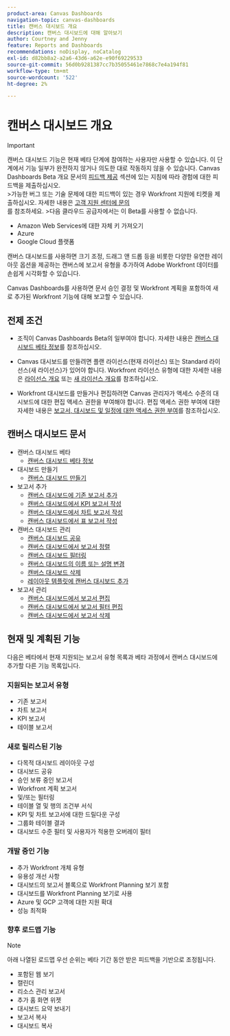 ```yaml
---
product-area: Canvas Dashboards
navigation-topic: canvas-dashboards
title: 캔버스 대시보드 개요
description: 캔버스 대시보드에 대해 알아보기
author: Courtney and Jenny
feature: Reports and Dashboards
recommendations: noDisplay, noCatalog
exl-id: d82bb8a2-a2a6-43d6-a62e-e90f69229533
source-git-commit: 56d0b9281387cc7b35055461e7868c7e4a194f81
workflow-type: tm+mt
source-wordcount: '522'
ht-degree: 2%

---
```


# 캔버스 대시보드 개요

>[!IMPORTANT]
>
>캔버스 대시보드 기능은 현재 베타 단계에 참여하는 사용자만 사용할 수 있습니다. 이 단계에서 기능 일부가 완전하지 않거나 의도한 대로 작동하지 않을 수 있습니다. Canvas Dashboards Beta 개요 문서의 [피드백 제공](/help/quicksilver/product-announcements/betas/canvas-dashboards-beta/canvas-dashboards-beta-information.md#provide-feedback) 섹션에 있는 지침에 따라 경험에 대한 피드백을 제출하십시오.<br>
>&#x200B;>가능한 버그 또는 기술 문제에 대한 피드백이 있는 경우 Workfront 지원에 티켓을 제출하십시오. 자세한 내용은 [고객 지원 센터에 문의](/help/quicksilver/workfront-basics/tips-tricks-and-troubleshooting/contact-customer-support.md)<br>를 참조하세요.
>&#x200B;>다음 클라우드 공급자에서는 이 Beta를 사용할 수 없습니다.
>
>* Amazon Web Services에 대한 자체 키 가져오기
>* Azure
>* Google Cloud 플랫폼

캔버스 대시보드를 사용하면 크기 조정, 드래그 앤 드롭 등을 비롯한 다양한 유연한 레이아웃 옵션을 제공하는 캔버스에 보고서 유형을 추가하여 Adobe Workfront 데이터를 손쉽게 시각화할 수 있습니다.

Canvas Dashboards를 사용하면 문서 승인 결정 및 Workfront 계획을 포함하여 새로 추가된 Workfront 기능에 대해 보고할 수 있습니다.


## 전제 조건

* 조직이 Canvas Dashboards Beta의 일부여야 합니다. 자세한 내용은 [캔버스 대시보드 베타 정보](/help/quicksilver/product-announcements/betas/canvas-dashboards-beta/canvas-dashboards-beta-information.md)를 참조하십시오.

* Canvas 대시보드를 만들려면 플랜 라이선스(현재 라이선스) 또는 Standard 라이선스(새 라이선스)가 있어야 합니다. Workfront 라이선스 유형에 대한 자세한 내용은 [라이선스 개요](/help/quicksilver/administration-and-setup/add-users/access-levels-and-object-permissions/wf-licenses.md) 또는 [새 라이선스 개요](/help/quicksilver/administration-and-setup/add-users/how-access-levels-work/licenses-overview.md)를 참조하십시오.

* Workfront 대시보드를 만들거나 편집하려면 Canvas 관리자가 액세스 수준의 대시보드에 대한 편집 액세스 권한을 부여해야 합니다. 편집 액세스 권한 부여에 대한 자세한 내용은 [보고서, 대시보드 및 일정에 대한 액세스 권한 부여](/help/quicksilver/administration-and-setup/add-users/configure-and-grant-access/grant-access-reports-dashboards-calendars.md)를 참조하십시오.

## 캔버스 대시보드 문서

* 캔버스 대시보드 베타
   * [캔버스 대시보드 베타 정보](/help/quicksilver/product-announcements/betas/canvas-dashboards-beta/canvas-dashboards-beta-information.md)
* 대시보드 만들기
   * [캔버스 대시보드 만들기](/help/quicksilver/reports-and-dashboards/canvas-dashboards/create-dashboards/create-dashboards.md)
* 보고서 추가
   * [캔버스 대시보드에 기존 보고서 추가](/help/quicksilver/reports-and-dashboards/canvas-dashboards/add-reports/add-existing-report.md)
   * [캔버스 대시보드에서 KPI 보고서 작성](/help/quicksilver/reports-and-dashboards/canvas-dashboards/add-reports/build-kpi-report.md)
   * [캔버스 대시보드에서 차트 보고서 작성](/help/quicksilver/reports-and-dashboards/canvas-dashboards/add-reports/build-chart-report.md)
   * [캔버스 대시보드에서 표 보고서 작성](/help/quicksilver/reports-and-dashboards/canvas-dashboards/add-reports/build-table-report.md)
* 캔버스 대시보드 관리
   * [캔버스 대시보드 공유](/help/quicksilver/reports-and-dashboards/canvas-dashboards/manage-canvas-dashboards/share-canvas-dashboard.md)
   * [캔버스 대시보드에서 보고서 정렬](/help/quicksilver/reports-and-dashboards/canvas-dashboards/manage-canvas-dashboards/arrange-reports-in-dashboard.md)
   * [캔버스 대시보드 필터링](/help/quicksilver/reports-and-dashboards/canvas-dashboards/manage-canvas-dashboards/filter-canvas-dashboard.md)
   * [캔버스 대시보드의 이름 또는 설명 변경](/help/quicksilver/reports-and-dashboards/canvas-dashboards/manage-canvas-dashboards/change-name-or-description-of-dashboard.md)
   * [캔버스 대시보드 삭제](/help/quicksilver/reports-and-dashboards/canvas-dashboards/manage-canvas-dashboards/delete-a-canvas-dashboard.md)
   * [레이아웃 템플릿에 캔버스 대시보드 추가](/help/quicksilver/reports-and-dashboards/canvas-dashboards/manage-canvas-dashboards/add-dashboard-to-layout-template.md)
* 보고서 관리
   * [캔버스 대시보드에서 보고서 편집](/help/quicksilver/reports-and-dashboards/canvas-dashboards/manage-reports/edit-a-report.md)
   * [캔버스 대시보드에서 보고서 필터 편집](/help/quicksilver/reports-and-dashboards/canvas-dashboards/manage-reports/edit-report-filters.md)
   * [캔버스 대시보드에서 보고서 삭제](/help/quicksilver/reports-and-dashboards/canvas-dashboards/manage-reports/delete-a-report.md)

## 현재 및 계획된 기능

다음은 베타에서 현재 지원되는 보고서 유형 목록과 베타 과정에서 캔버스 대시보드에 추가할 다른 기능 목록입니다.

### 지원되는 보고서 유형

* 기존 보고서
* 차트 보고서
* KPI 보고서
* 테이블 보고서

### 새로 릴리스된 기능

* 다목적 대시보드 레이아웃 구성
* 대시보드 공유
* 승인 보류 중인 보고서
* Workfront 계획 보고서
* 및/또는 필터링
* 테이블 열 및 행의 조건부 서식
* KPI 및 차트 보고서에 대한 드릴다운 구성
* 그룹화 테이블 결과
* 대시보드 수준 필터 및 사용자가 적용한 오버레이 필터


### 개발 중인 기능

* 추가 Workfront 개체 유형
* 유용성 개선 사항
* 대시보드의 보고서 블록으로 Workfront Planning 보기 포함
* 대시보드를 Workfront Planning 보기로 사용
* Azure 및 GCP 고객에 대한 지원 확대
* 성능 최적화

### 향후 로드맵 기능

>[!NOTE]
>
>아래 나열된 로드맵 우선 순위는 베타 기간 동안 받은 피드백을 기반으로 조정됩니다.

* 포함된 웹 보기
* 캘린더
* 리소스 관리 보고서
* 추가 홈 화면 위젯
* 대시보드 요약 보내기
* 보고서 복사
* 대시보드 복사


